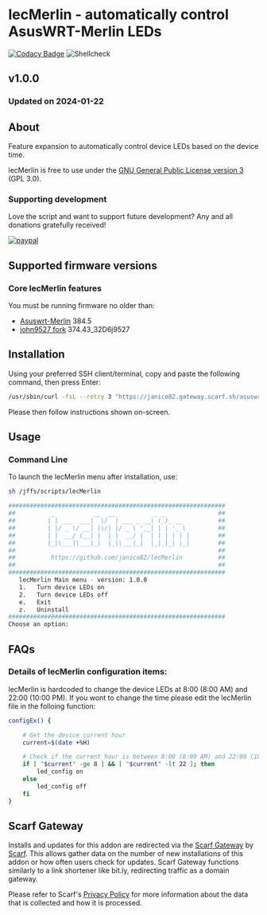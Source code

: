 # lecMerlin - automatically control AsusWRT-Merlin LEDs
[![Codacy Badge](https://app.codacy.com/project/badge/Grade/20ebd532514c43d38b44834ccd528bb5)](https://app.codacy.com?utm_source=gh&utm_medium=referral&utm_content=&utm_campaign=Badge_grade)
![Shellcheck](https://github.com/janico82/lecMerlin/actions/workflows/shellcheck.yml/badge.svg)

## v1.0.0
### Updated on 2024-01-22
## About
Feature expansion to automatically control device LEDs based on the device time.

lecMerlin is free to use under the [GNU General Public License version 3](https://opensource.org/licenses/GPL-3.0) (GPL 3.0).

### Supporting development
Love the script and want to support future development? Any and all donations gratefully received!

[![paypal](https://www.paypalobjects.com/en_US/i/btn/btn_donateCC_LG.gif)](https://www.paypal.com/donate/?business=7GJ9GM39PF3NS&no_recurring=0&item_name=for+support+of+continued+development+of+Asuswrt-Merlin+addons&currency_code=EUR)

## Supported firmware versions
### Core lecMerlin features
You must be running firmware no older than:
*   [Asuswrt-Merlin](https://www.asuswrt-merlin.net/) 384.5
*   [john9527 fork](https://www.snbforums.com/threads/fork-asuswrt-merlin-374-43-lts-releases-v37ea.18914/) 374.43_32D6j9527

## Installation
Using your preferred SSH client/terminal, copy and paste the following command, then press Enter:

```sh
/usr/sbin/curl -fsL --retry 3 "https://janico82.gateway.scarf.sh/asuswrt-merlin/lecMerlin/master/lecMerlin.sh" -o /jffs/scripts/lecMerlin && chmod 0755 /jffs/scripts/lecMerlin && /jffs/scripts/lecMerlin install
```

Please then follow instructions shown on-screen.

## Usage
### Command Line
To launch the lecMerlin menu after installation, use:
```sh
sh /jffs/scripts/lecMerlin
```
```sh
#############################################################
##          _           __  __           _ _               ##
##         | | ___  ___|  \/  | ___ _ __| (_)_ __          ##
##         | |/ _ \/ __| |\/| |/ _ \ '__| | | '_ \         ##
##         | |  __/ (__| |  | |  __/ |  | | | | | |        ##
##         |_|\___|\___|_|  |_|\___|_|  |_|_|_| |_|        ##
##                                                         ##
##          https://github.com/janico82/lecMerlin          ##
##                                                         ##
#############################################################
   lecMerlin Main menu - version: 1.0.0
   1.   Turn device LEDs on
   2.   Turn device LEDs off
   e.   Exit
   z.   Uninstall
#############################################################
Choose an option: 
```

## FAQs
### Details of lecMerlin configuration items:
lecMerlin is hardcoded to change the device LEDs at 8:00 (8:00 AM) and 22:00 (10:00 PM). If you wont to change the time please edit the lecMerlin file in the folloing function:

```sh
configEx() {

    # Get the device current hour
    current=$(date +%H)

    # Check if the current hour is between 8:00 (8:00 AM) and 22:00 (10:00 PM)
    if [ "$current" -ge 8 ] && [ "$current" -lt 22 ]; then
        led_config on
    else
        led_config off
    fi 
}
```

## Scarf Gateway
Installs and updates for this addon are redirected via the [Scarf Gateway](https://about.scarf.sh/scarf-gateway) by [Scarf](https://about.scarf.sh/about). This allows gather data on the number of new installations of this addon or how often users check for updates. Scarf Gateway functions similarly to a link shortener like bit.ly, redirecting traffic as a domain gateway.

Please refer to Scarf's [Privacy Policy](https://about.scarf.sh/privacy) for more information about the data that is collected and how it is processed.
